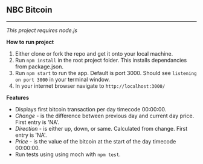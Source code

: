## NBC Bitcoin

----------


*This project requires node.js*

**How to run project**
1. Either clone or fork the repo and get it onto your local machine.
2. Run `npm install` in the root project folder. This installs dependancies from package.json.
3. Run `npm start` to run the app. Default is port 3000. Should see `listening on port 3000` in your terminal window. 
4. In your internet browser navigate to `http://localhost:3000/`
    
**Features**

 - Displays first bitcoin transaction per day timecode 00:00:00.
 - *Change*  - is the difference between previous day and current day price. First entry is 'NA'.
 - *Direction*  - is either up, down, or same. Calculated from change. First entry is 'NA'.
 - *Price* - is the value of the bitcoin at the start of the day timecode 00:00:00.
 - Run tests using using moch with `npm test`. 

